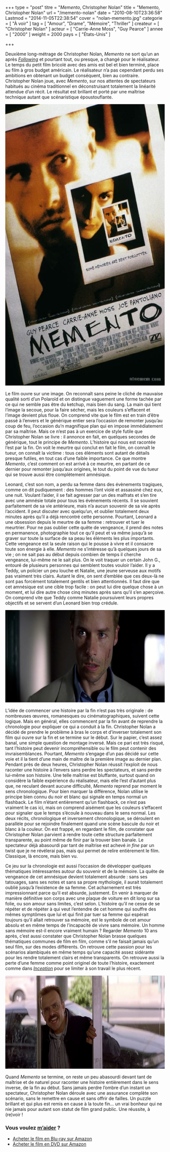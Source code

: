 +++
type = "post"
titre = "<em>Memento</em>, Christopher Nolan"
title = "Memento, Christopher Nolan"
url = "/memento-nolan"
date = "2010-08-10T23:36:58"
Lastmod = "2014-11-05T22:38:54"
cover = "nolan-memento.jpg"
categorie = [ "À voir" ]
tag = [ "Amour", "Drame", "Mémoire", "Thriller" ]
createur = [ "Christopher Nolan" ]
acteur = [ "Carrie-Anne Moss", "Guy Pearce" ]
annee = [ "2000" ]
weight = 2000
pays = [ "États-Unis" ]

+++

<p>Deuxième long-métrage de Christopher Nolan, <em>Memento</em> ne sort qu&rsquo;un an après <em><a href="http://voiretmanger.fr/2010/08/02/following-nolan/">Following</a></em> et pourtant tout, ou presque, a changé pour le réalisateur. Le temps du petit film bricolé avec des amis est bel et bien terminé, place au film à gros budget américain. Le réalisateur n&rsquo;a pas cependant perdu ses ambitions en obtenant un budget conséquent, bien au contraire. Christopher Nolan joue, avec <em>Memento</em>, sur nos attentes de spectateurs habitués au cinéma traditionnel en déconstruisant totalement la linéarité attendue d&rsquo;un récit. Le résultat est brillant et porté par une maîtrise technique autant que scénaristique époustouflante.</p>
<a href="http://www.allocine.fr/film/fichefilm_gen_cfilm=25744.html"><img class="aligncenter" src="memento-nolan.jpg" border="0" alt="memento-nolan.jpg" width="600" height="887" /></a>
<p>Le film ouvre sur une image. On reconnaît sans peine le cliché de mauvaise qualité sorti d&rsquo;un Polaroïd et on distingue vaguement une forme tachée par ce qui ne semble pas être du ketchup, mais bien du sang. La main qui tient l&rsquo;image la secoue, pour la faire sécher, mais les couleurs s&rsquo;effacent et l&rsquo;image devient plus floue. On comprend vite que le film est en train d&rsquo;être passé à l&rsquo;envers et le générique entier sera l&rsquo;occasion de remonter jusqu&rsquo;au coup de feu, l&rsquo;occasion du&rsquo;n magnifique plan qui en impose immédiatement par sa maîtrise. Mais ce n&rsquo;est pas à un exercice de style futile que Christopher Nolan se livre : il annonce en fait, en quelques secondes de générique, tout le principe de <em>Memento</em>. L&rsquo;histoire qui nous est racontée l&rsquo;est par la fin. On voit le meurtre qui conclut en fait le film, on connaît le tueur, on connaît la victime : tous ces éléments sont autant de détails presque futiles, en tout cas d&rsquo;une faible importance. Ce que montre <em>Memento</em>, c&rsquo;est comment on est arrivé à ce meurtre, en partant de ce dernier pour remonter jusqu&rsquo;aux origines, le tout du point de vue du tueur qui se trouve aussi être complètement amnésique.</p>
<p>Leonard, c&rsquo;est son nom, a perdu sa femme dans des évènements tragiques, comme on dit pudiquement : des hommes l&rsquo;ont violé et assassiné chez eux, une nuit. Voulant l&rsquo;aider, il se fait agresser par un des malfrats et s&rsquo;en tire avec une amnésie totale pour tous les évènements récents. Il se souvient parfaitement de sa vie antérieure, mais n&rsquo;a aucun souvenir de sa vie après l&rsquo;accident. Il peut discuter avec quelqu&rsquo;un, et oublier totalement deux minutes après qu&rsquo;il a déjà rencontré cette personne. Pourtant, Leonard a une obsession depuis le meurtre de sa femme : retrouver et tuer le meurtrier. Pour ne pas oublier cette quête de vengeance, il prend des notes en permanence, photographie tout ce qu&rsquo;il peut et va même jusqu&rsquo;à se graver sur toute la surface de sa peau les éléments les plus importants. Cette vengeance est la seule raison qui le pousse à vivre et il consacre toute son énergie à elle. <em>Memento</em> ne s&rsquo;intéresse qu&rsquo;à quelques jours de sa vie ; on ne sait pas au début depuis combien de temps il cherche vengeance, lui-même ne le sait plus. On le voit traquer un certain John G., entouré de plusieurs personnes qui semblent toutes vouloir l&rsquo;aider. Il y a Teddy, un policier un peu louche et Natalie, une jeune serveuse aux motifs pas vraiment très clairs. Autant le dire, on sent d&rsquo;emblée que ces deux-là ne sont pas forcément totalement gentils et bien attentionnés. Il faut dire que cet amnésique est une cible trop facile : on peut lui dire quelque chose à un moment, et lui dire autre chose cinq minutes après sans qu&rsquo;il s&rsquo;en aperçoive. On comprend vite que Teddy comme Natalie poursuivent leurs propres objectifs et se servent d&rsquo;un Leonard bien trop crédule.</p>
<img class="aligncenter" src="nolan-pearce.jpg" border="0" alt="nolan-pearce.jpg" width="690" height="291" />
<p>L&rsquo;idée de commencer une histoire par la fin n&rsquo;est pas très originale : de nombreuses œuvres, romanesques ou cinématographiques, suivent cette logique. Mais en général, elles commencent par la fin avant de reprendre la chronologie pour expliquer ce qui a conduit à la fin. Christopher Nolan a décidé de prendre le problème à bras le corps et d&rsquo;inverser totalement son film qui ouvre sur la fin et se termine sur le début. Sur le papier, c&rsquo;est assez banal, une simple question de montage inversé. Mais ce pari est très risqué, tant l&rsquo;histoire peut devenir incompréhensible ou le film peut contenir des invraisemblances. Pourtant, <em>Memento</em> s&rsquo;engage d&rsquo;un pas décidé sur cette voie et il la tient d&rsquo;une main de maître de la première image au dernier plan. Pendant près de deux heures, Christopher Nolan réussit l&rsquo;exploit de nous raconter une histoire à l&rsquo;envers sans perdre les spectateurs, et sans perdre lui-même son histoire. Une telle maîtrise est bluffante, surtout quand on considère la faible expérience du réalisateur, mais elle l&rsquo;est d&rsquo;autant plus que, ne reculant devant aucune difficulté, <em>Memento</em> reprend par moment le sens chronologique. Pour bien marquer la différence, Nolan utilise le principe bien connu du noir et blanc qui signale en temps normal un flashback. Le film n&rsquo;étant entièrement qu&rsquo;un flashback, ce n&rsquo;est pas vraiment le cas ici, mais on comprend aisément que les couleurs s&rsquo;effacent pour signaler que le temps s&rsquo;écoule à nouveau dans le sens normal. Les deux récits, chronologique et inversement chronologique, se déroulent en parallèle pour se rejoindre finalement quand une scène bascule du noir et blanc à la couleur. On est frappé, en regardant le film, de constater que Christopher Nolan parvient à rendre toute cette structure parfaitement transparente, au point même de finir par la trouver bien banale. Le spectateur déjà abasourdi par tant de maîtrise est achevé <em>in fine</em> par un twist que je ne révélerai pas, mais qui permet de relire entièrement le film. Classique, là encore, mais bien vu.</p>
<p>Ce jeu sur la chronologie est aussi l&rsquo;occasion de développer quelques thématiques intéressantes autour du souvenir et de la mémoire. La quête de vengeance de cet amnésique devient totalement absurde : sans ses tatouages, sans ses notes et sans sa propre mythologie, il aurait totalement oublié jusqu&rsquo;à l&rsquo;existence de sa femme. Cet acharnement est très impressionnant parce qu&rsquo;il est absurde, justement. En venir à marquer de manière définitive son corps avec une plaque de voiture en dit long sur sa folie, ou son amour sans limites, c&rsquo;est selon. L&rsquo;histoire qu&rsquo;il ne cesse de se répéter et de répéter à qui veut l&rsquo;entendre de cet homme qui souffre des mêmes symptômes que lui et qui finit par tuer sa femme qui espérait toujours qu&rsquo;il allait retrouver sa mémoire, est le symbole de cet amour absolu et en même temps de l&rsquo;incapacité de vivre sans mémoire. Un homme sans mémoire est-il encore vraiment humain ? Regarder <em>Memento</em> 10 ans après, c&rsquo;est aussi constater que Christopher Nolan brasse quelques thématiques communes de film en film, comme s&rsquo;il ne faisait jamais qu&rsquo;un seul film, sur des modes différents. On retrouve cette passion pour les scénarios alambiqués en même temps qu&rsquo;une capacité assez sidérante pour les rendre totalement clairs et même transparents. On retrouve aussi la perte d&rsquo;une femme comme point originel de toute l&rsquo;histoire, exactement comme dans <em><a href="http://voiretmanger.fr/2010/07/17/inception-nolan/">Inception</a></em> pour se limiter à son travail le plus récent.</p>
<img class="aligncenter" src="memento-christopher-nolan-2000.jpg" border="0" alt="memento-christopher-nolan-2000.jpg" width="690" height="294" />
<p>Quand <em>Memento</em> se termine, on reste un peu abasourdi devant tant de maîtrise et de naturel pour raconter une histoire entièrement dans le sens inverse, de la fin au début. Sans jamais perdre l&rsquo;ombre d&rsquo;un instant un spectateur, Christopher Nolan déroule avec une assurance complète son scénario, sans le remettre en cause et sans offrir de failles. Un puzzle brillant et qui plus est remis en cause à la toute fin… un vrai bonheur qui ne nie jamais pour autant son statut de film grand public. Une réussite, à (re)voir !</p>
<div class="amazon">
<h3>Vous voulez <a href="http://voiretmanger.fr/soutien/">m&rsquo;aider</a> ?</h3>
<ul>
<li><a href="http://www.amazon.fr/gp/product/B003YCM03Q/ref=as_li_ss_tl?ie=UTF8&amp;tag=leblogdenic07-21&amp;linkCode=as2&amp;camp=1642&amp;creative=19458&amp;creativeASIN=B003YCM03Q">Acheter le film en Blu-ray sur Amazon</a></li>
<li><a href="http://www.amazon.fr/gp/product/B00A3WSQ92/ref=as_li_ss_tl?ie=UTF8&amp;tag=leblogdenic07-21&amp;linkCode=as2&amp;camp=1642&amp;creative=19458&amp;creativeASIN=B00A3WSQ92">Acheter le film en DVD sur Amazon</a></li>
</ul>
</div>

